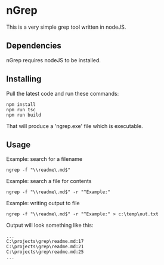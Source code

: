 # nGrep
This is a very simple grep tool written in nodeJS. 

## Dependencies
nGrep requires nodeJS to be installed.

## Installing
Pull the latest code and run these commands:
```
npm install
npm run tsc
npm run build
```
That will produce a 'ngrep.exe' file which is executable.

## Usage
Example: search for a filename
```
ngrep -f "\\readme\.md$"
```
Example: search a file for contents
```
ngrep -f "\\readme\.md$" -r "^Example:"
```
Example: writing output to file
```
ngrep -f "\\readme\.md$" -r "^Example:" > c:\temp\out.txt
```
Output will look something like this:
```
...
C:\projects\grep\readme.md:17
C:\projects\grep\readme.md:21
C:\projects\grep\readme.md:25
...
```